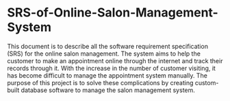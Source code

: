 # SRS-of-Online-Salon-Management-System
This document is to describe all the software requirement specification (SRS) for the online salon management. The system aims to help the customer to make an appointment online through the internet and track their records through it. With the increase in the number of customer visiting, it has become difficult to manage the appointment system manually. The purpose of this project is to solve these complications by creating custom-built database software to manage the salon management system.
